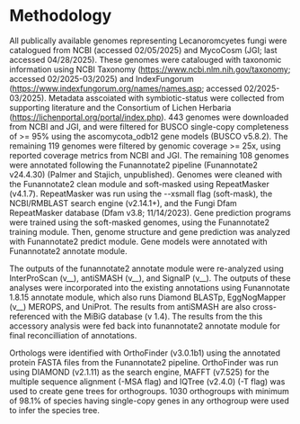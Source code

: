 # Methodology

All publically available genomes representing Lecanoromcyetes fungi were catalogued from NCBI (accessed 02/05/2025) and MycoCosm (JGI; last accessed 04/28/2025). These genomes were catalouged with taxonomic information using NCBI Taxonomy (https://www.ncbi.nlm.nih.gov/taxonomy; accessed 02/2025-03/2025) and IndexFungorum (https://www.indexfungorum.org/names/names.asp; accessed 02/2025-03/2025). Metadata asscoiated with symbiotic-status were collected from supporting literature and the Consortium of Lichen Herbaria (https://lichenportal.org/portal/index.php). 443 genomes were downloaded from NCBI and JGI, and were filtered for BUSCO single-copy completeness of >= 95% using the ascomycota_odb12 gene models (BUSCO v5.8.2). The remaining 119 genomes were filtered by genomic coverage >= 25x, using reported coverage metrics from NCBI and JGI. The remaining 108 genomes were annotated following the Funannotate2 pipeline (Funannotate2 v24.4.30) (Palmer and Stajich, unpublished). Genomes were cleaned with the Funannotate2 clean module and soft-masked using RepeatMasker (v4.1.7). RepeatMasker was run using the --xsmall flag (soft-mask), the NCBI/RMBLAST search engine (v2.14.1+), and the Fungi Dfam RepeatMasker database (Dfam v3.8; 11/14/2023). Gene prediction programs were trained using the soft-masked genomes, using the Funannotate2 training module. Then, genome structure and gene prediction was analyzed with Funannotate2 predict module. Gene models were annotated with Funannotate2 annotate module.

The outputs of the funannotate2 annotate module were re-analyzed using InterProScan (v__), antiSMASH (v__), and SignalP (v__). The outputs of these analyses were incorporated into the existing annotations using Funannotate 1.8.15 annotate module, which also runs Diamond BLASTp, EggNogMapper (v__) MEROPS, and UniProt. The results from antiSMASH are also cross-referenced with the MiBiG database (v 1.4). The results from the this accessory analysis were fed back into funannotate2 annotate module for final reconcilliation of annotations. 

Orthologs were identified with OrthoFinder (v3.0.1b1) using the annotated protein FASTA files from the Funannotate2 pipeline. OrthoFinder was run using DIAMOND (v2.1.11) as the search engine, MAFFT (v7.525) for the multiple sequence alignment (-MSA flag) and IQTree (v2.4.0) (-T flag) was used to create gene trees for orthogroups. 1030 orthogroups with minimum of 98.1% of species having single-copy genes in any orthogroup were used to infer the species tree. 
